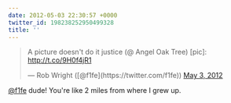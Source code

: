 ```yaml
---
date: 2012-05-03 22:30:57 +0000
twitter_id: 198238252950499328
title: ''
---
```


<blockquote class="twitter-tweet"><p lang="en" dir="ltr">A picture doesn&#39;t do it justice (@ Angel Oak Tree) [pic]: <a href="http://t.co/9H0f4jR1">http://t.co/9H0f4jR1</a></p>&mdash; Rob Wright ([@f1fe](https://twitter.com/f1fe)) <a href="https://twitter.com/f1fe/status/198147210330914817?ref_src=twsrc%5Etfw">May 3, 2012</a></blockquote>
<script async src="https://platform.twitter.com/widgets.js" charset="utf-8"></script>

[@f1fe](https://twitter.com/f1fe) dude! You're like 2 miles from where I grew up.
